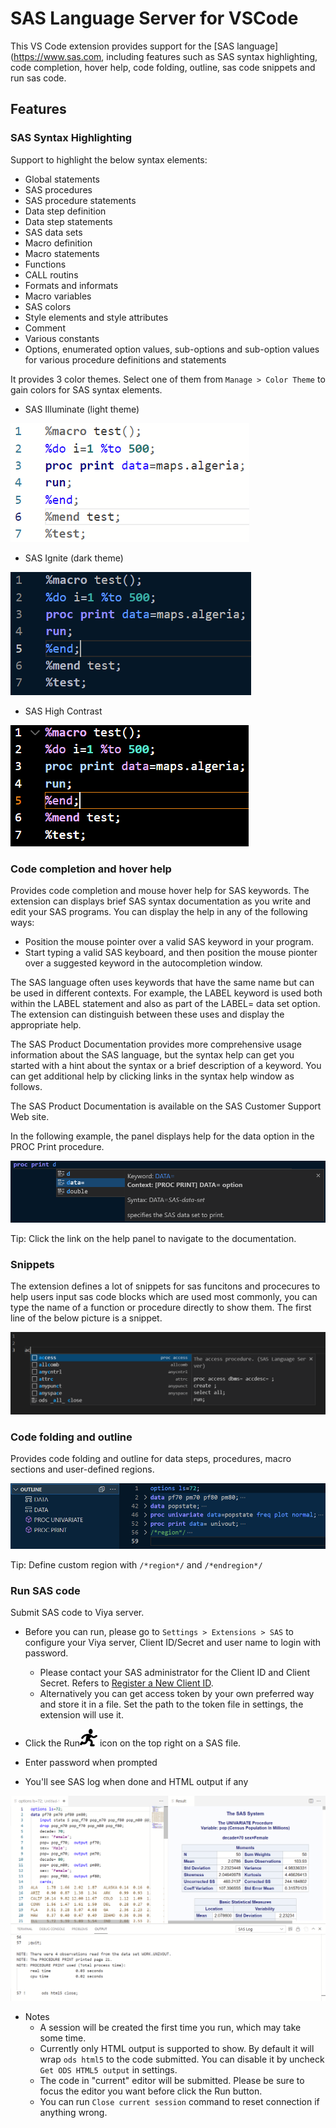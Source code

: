# SAS Language Server for VSCode

This VS Code extension provides support for the [SAS language](https://www.sas.com, including features such as SAS syntax highlighting, code completion, hover help, code folding, outline, sas code snippets and run sas code.

## Features

### SAS Syntax Highlighting

Support to highlight the below syntax elements:

- Global statements
- SAS procedures
- SAS procedure statements
- Data step definition
- Data step statements
- SAS data sets
- Macro definition
- Macro statements
- Functions
- CALL routins
- Formats and informats
- Macro variables
- SAS colors
- Style elements and style attributes
- Comment
- Various constants
- Options, enumerated option values, sub-options and sub-option values for various procedure definitions and statements

It provides 3 color themes. Select one of them from `Manage > Color Theme` to gain colors for SAS syntax elements.

- SAS Illuminate (light theme)

<img src="doc/images/Illuminate.PNG"/>

- SAS Ignite (dark theme)

<img src="doc/images/Ignite.PNG"/>

- SAS High Contrast

<img src="doc/images/HighContrast.PNG"/>

### Code completion and hover help

Provides code completion and mouse hover help for SAS keywords. The extension can displays brief SAS syntax documentation as you write and edit your SAS programs. You can display the help in any of the following ways:

- Position the mouse pointer over a valid SAS keyword in your program.
- Start typing a valid SAS keyboard, and then position the mouse pionter over a suggested keyword in the autocompletion window.

The SAS language often uses keywords that have the same name but can be used in different contexts. For example, the LABEL keyword is used both within the LABEL statement and also as part of the LABEL= data set option. The extension can distinguish between these uses and display the appropriate help.

The SAS Product Documentation provides more comprehensive usage information about the SAS language, but the syntax help can get you started with a hint about the syntax or a brief description of a keyword. You can get additional help by clicking links in the syntax help window as follows.

The SAS Product Documentation is available on the SAS Customer Support Web site.

In the following example, the panel displays help for the data option in the PROC Print procedure.

<img src="doc/images/CodeCompletion.PNG"/>

Tip: Click the link on the help panel to navigate to the documentation.

### Snippets

The extension defines a lot of snippets for sas funcitons and procecures to help users input sas code blocks which are used most commonly, you can type the name of a function or procedure directly to show them. The first line of the below picture is a snippet.

<img src="doc/images/Snippets.PNG"/>

### Code folding and outline

Provides code folding and outline for data steps, procedures, macro sections and user-defined regions.

<img src="doc/images/Folding.PNG"/>

Tip: Define custom region with `/*region*/` and `/*endregion*/`

### Run SAS code

Submit SAS code to Viya server.

- Before you can run, please go to `Settings > Extensions > SAS` to configure your Viya server, Client ID/Secret and user name to login with password.

  - Please contact your SAS administrator for the Client ID and Client Secret. Refers to [Register a New Client ID](https://go.documentation.sas.com/doc/en/sasadmincdc/v_019/calauthmdl/p1gq6q7zzt52win1jwhc2b5kuc1z.htm#n0brttsp1nuzzkn1njvr535txk86).
  - Alternatively you can get access token by your own preferred way and store it in a file. Set the path to the token file in settings, the extension will use it.

- Click the Run<img src="icons/light/submitSASCode.svg"/> icon on the top right on a SAS file.
- Enter password when prompted
- You'll see SAS log when done and HTML output if any

<img src="doc/images/RunResult.PNG"/>

- Notes
  - A session will be created the first time you run, which may take some time.
  - Currently only HTML output is supported to show. By default it will wrap `ods html5` to the code submitted. You can disable it by uncheck `Get ODS HTML5 output` in settings.
  - The code in "current" editor will be submitted. Please be sure to focus the editor you want before click the Run button.
  - You can run `Close current session` command to reset connection if anything wrong.
